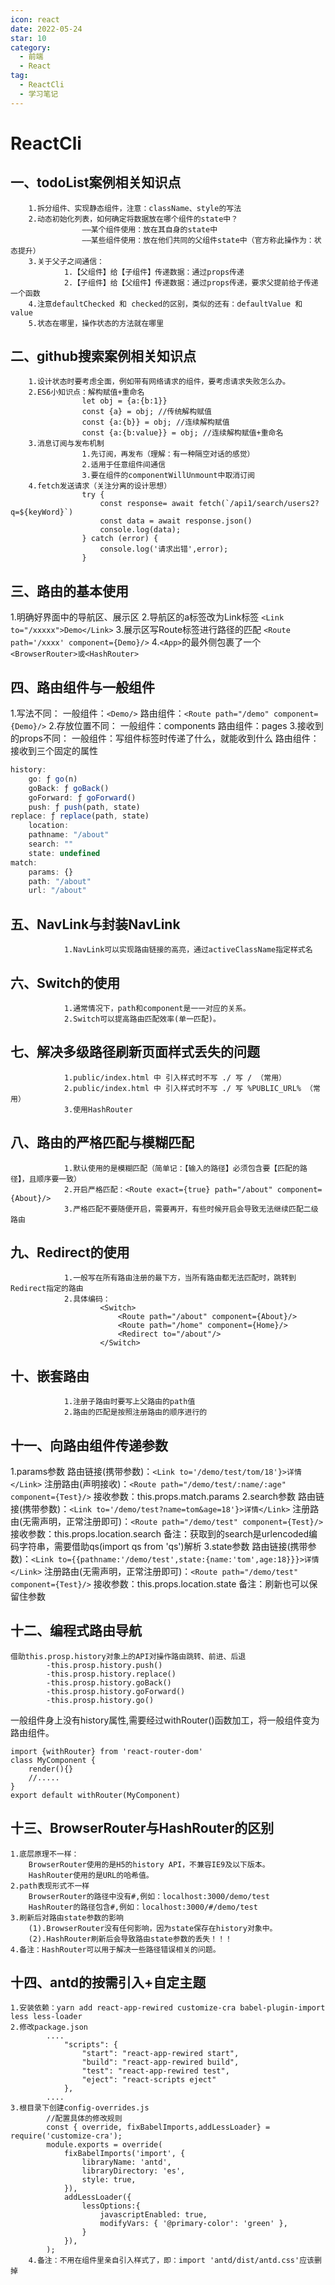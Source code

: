 ```yaml
---
icon: react
date: 2022-05-24
star: 10
category:
  - 前端
  - React
tag:
  - ReactCli
  - 学习笔记
---
```

# ReactCli
## 一、todoList案例相关知识点
		1.拆分组件、实现静态组件，注意：className、style的写法
		2.动态初始化列表，如何确定将数据放在哪个组件的state中？
					——某个组件使用：放在其自身的state中
					——某些组件使用：放在他们共同的父组件state中（官方称此操作为：状态提升）
		3.关于父子之间通信：
				1.【父组件】给【子组件】传递数据：通过props传递
				2.【子组件】给【父组件】传递数据：通过props传递，要求父提前给子传递一个函数
		4.注意defaultChecked 和 checked的区别，类似的还有：defaultValue 和 value
		5.状态在哪里，操作状态的方法就在哪里

## 二、github搜索案例相关知识点
		1.设计状态时要考虑全面，例如带有网络请求的组件，要考虑请求失败怎么办。
		2.ES6小知识点：解构赋值+重命名
					let obj = {a:{b:1}}
					const {a} = obj; //传统解构赋值
					const {a:{b}} = obj; //连续解构赋值
					const {a:{b:value}} = obj; //连续解构赋值+重命名
		3.消息订阅与发布机制
					1.先订阅，再发布（理解：有一种隔空对话的感觉）
					2.适用于任意组件间通信
					3.要在组件的componentWillUnmount中取消订阅
		4.fetch发送请求（关注分离的设计思想）
					try {
						const response= await fetch(`/api1/search/users2?q=${keyWord}`)
						const data = await response.json()
						console.log(data);
					} catch (error) {
						console.log('请求出错',error);
					}


## 三、路由的基本使用
1.明确好界面中的导航区、展示区
2.导航区的a标签改为Link标签
	`<Link to="/xxxxx">Demo</Link>`
3.展示区写Route标签进行路径的匹配
	`<Route path='/xxxx' component={Demo}/>`
4.`<App>`的最外侧包裹了一个`<BrowserRouter>或<HashRouter>`

## 四、路由组件与一般组件
1.写法不同：
	一般组件：`<Demo/>`
	路由组件：`<Route path="/demo" component={Demo}/>`
2.存放位置不同：
	一般组件：components
	路由组件：pages
3.接收到的props不同：
	一般组件：写组件标签时传递了什么，就能收到什么
	路由组件：接收到三个固定的属性

```	js
history:
    go: ƒ go(n)
    goBack: ƒ goBack()
    goForward: ƒ goForward()
    push: ƒ push(path, state)
replace: ƒ replace(path, state)
    location:
    pathname: "/about"
    search: ""
    state: undefined
match:
    params: {}
    path: "/about"
    url: "/about"
```



## 五、NavLink与封装NavLink
				1.NavLink可以实现路由链接的高亮，通过activeClassName指定样式名

## 六、Switch的使用
				1.通常情况下，path和component是一一对应的关系。
				2.Switch可以提高路由匹配效率(单一匹配)。

## 七、解决多级路径刷新页面样式丢失的问题
				1.public/index.html 中 引入样式时不写 ./ 写 / （常用）
				2.public/index.html 中 引入样式时不写 ./ 写 %PUBLIC_URL% （常用）
				3.使用HashRouter

## 八、路由的严格匹配与模糊匹配
				1.默认使用的是模糊匹配（简单记：【输入的路径】必须包含要【匹配的路径】，且顺序要一致）
				2.开启严格匹配：<Route exact={true} path="/about" component={About}/>
				3.严格匹配不要随便开启，需要再开，有些时候开启会导致无法继续匹配二级路由

## 九、Redirect的使用	
				1.一般写在所有路由注册的最下方，当所有路由都无法匹配时，跳转到Redirect指定的路由
				2.具体编码：
						<Switch>
							<Route path="/about" component={About}/>
							<Route path="/home" component={Home}/>
							<Redirect to="/about"/>
						</Switch>

## 十、嵌套路由
				1.注册子路由时要写上父路由的path值
				2.路由的匹配是按照注册路由的顺序进行的

## 十一、向路由组件传递参数
1.params参数
	    路由链接(携带参数)：`<Link to='/demo/test/tom/18'}>详情</Link>`
	    注册路由(声明接收)：`<Route path="/demo/test/:name/:age" component={Test}/>`
	    接收参数：this.props.match.params
	2.search参数
	    路由链接(携带参数)：`<Link to='/demo/test?name=tom&age=18'}>详情</Link>`
	    注册路由(无需声明，正常注册即可)：`<Route path="/demo/test" component={Test}/>`
	    接收参数：this.props.location.search
	    备注：获取到的search是urlencoded编码字符串，需要借助qs(import qs from 'qs')解析
	3.state参数
	    路由链接(携带参数)：`<Link to={{pathname:'/demo/test',state:{name:'tom',age:18}}}>详情</Link>`
	    注册路由(无需声明，正常注册即可)：`<Route path="/demo/test" component={Test}/>`
	    接收参数：this.props.location.state
	    备注：刷新也可以保留住参数



## 十二、编程式路由导航
	借助this.prosp.history对象上的API对操作路由跳转、前进、后退
	        -this.prosp.history.push()
	        -this.prosp.history.replace()
	        -this.prosp.history.goBack()
	        -this.prosp.history.goForward()
	        -this.prosp.history.go()

一般组件身上没有history属性,需要经过withRouter()函数加工，将一般组件变为路由组件。

```
import {withRouter} from 'react-router-dom'
class MyComponent {
	render(){}
	//.....
}
export default withRouter(MyComponent)
```



## 十三、BrowserRouter与HashRouter的区别

	1.底层原理不一样：
	    BrowserRouter使用的是H5的history API，不兼容IE9及以下版本。
	    HashRouter使用的是URL的哈希值。
	2.path表现形式不一样
	    BrowserRouter的路径中没有#,例如：localhost:3000/demo/test
	    HashRouter的路径包含#,例如：localhost:3000/#/demo/test
	3.刷新后对路由state参数的影响
	    (1).BrowserRouter没有任何影响，因为state保存在history对象中。
	    (2).HashRouter刷新后会导致路由state参数的丢失！！！
	4.备注：HashRouter可以用于解决一些路径错误相关的问题。

## 十四、antd的按需引入+自定主题
	1.安装依赖：yarn add react-app-rewired customize-cra babel-plugin-import less less-loader
	2.修改package.json
	        ....
	            "scripts": {
	                "start": "react-app-rewired start",
	                "build": "react-app-rewired build",
	                "test": "react-app-rewired test",
	                "eject": "react-scripts eject"
	            },
	        ....
	3.根目录下创建config-overrides.js
	        //配置具体的修改规则
	        const { override, fixBabelImports,addLessLoader} = require('customize-cra');
	        module.exports = override(
	            fixBabelImports('import', {
	                libraryName: 'antd',
	                libraryDirectory: 'es',
	                style: true,
	            }),
	            addLessLoader({
	                lessOptions:{
	                    javascriptEnabled: true,
	                    modifyVars: { '@primary-color': 'green' },
	                }
	            }),
	        );
	    4.备注：不用在组件里亲自引入样式了，即：import 'antd/dist/antd.css'应该删掉
